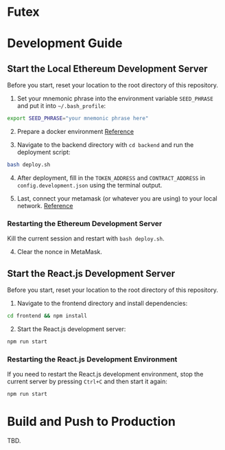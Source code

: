 # Futex

# Development Guide

## Start the Local Ethereum Development Server

Before you start, reset your location to the root directory of this repository.

1. Set your mnemonic phrase into the environment variable `SEED_PHRASE` and put it into `~/.bash_profile`:
```bash
export SEED_PHRASE="your mnemonic phrase here"
```

2. Prepare a docker environment [Reference](https://docs.docker.com/guides/getting-started/get-docker-desktop/)

3. Navigate to the backend directory with `cd backend` and run the deployment script:
```bash
bash deploy.sh
```

4. After deployment, fill in the `TOKEN_ADDRESS` and `CONTRACT_ADDRESS` in `config.development.json` using the terminal output.

5. Last, connect your metamask (or whatever you are using) to your local network. [Reference](https://docs.metamask.io/wallet/how-to/run-devnet/)

### Restarting the Ethereum Development Server

Kill the current session and restart with `bash deploy.sh`.

4. Clear the nonce in MetaMask.

## Start the React.js Development Server

Before you start, reset your location to the root directory of this repository.

1. Navigate to the frontend directory and install dependencies:
```bash
cd frontend && npm install
```

2. Start the React.js development server:
```bash
npm run start
```

### Restarting the React.js Development Environment

If you need to restart the React.js development environment, stop the current server by pressing `Ctrl+C` and then start it again:
```bash
npm run start
```

# Build and Push to Production
TBD.
